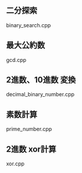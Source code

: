 ## 二分探索
binary_search.cpp

## 最大公約数
gcd.cpp

## 2進数、10進数 変換
decimal_binary_number.cpp

## 素数計算
prime_number.cpp

## 2進数 xor計算
xor.cpp

